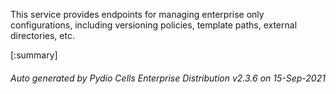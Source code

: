 






This service provides endpoints for managing enterprise only configurations, including versioning policies, template paths, external directories, etc.

[:summary]

###### Auto generated by Pydio Cells Enterprise Distribution v2.3.6 on 15-Sep-2021
